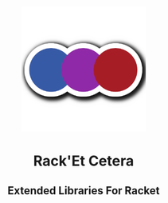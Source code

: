 <div align="center">
      <img src="logo.png" alt="cetera" height="250">
</div>


<div align="center">
  <h1>Rack'Et Cetera</h1>
  <h2>Extended Libraries For Racket</h2>
</div>
